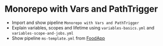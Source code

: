 # Monorepo with Vars and PathTrigger

- Import and show pipeline `Monorepo with Vars and PathTrigger`
- Explain variables, scopes and lifetime using `variables-basics.yml` and `variables-scope-and-jobs.yml`
- Show pipeline `ms-template.yml` from [FoodApp](https://github.com/ARambazamba/FoodApp)
